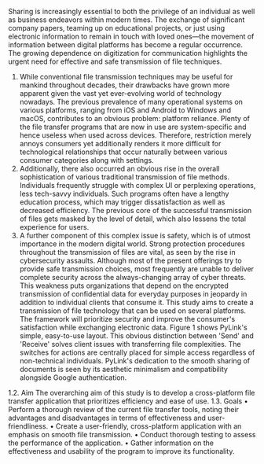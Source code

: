 Sharing is increasingly essential to both the privilege of an individual as well as business endeavors within modern times. The exchange of significant company papers, teaming up on educational projects, or just using electronic information to remain in touch with loved ones—the movement of information between digital platforms has become a regular occurrence. The growing dependence on digitization for communication highlights the urgent need for effective and safe transmission of file techniques.
1.	While conventional file transmission techniques may be useful for mankind throughout decades, their drawbacks have grown more apparent given the vast yet ever-evolving world of technology nowadays. The previous prevalence of many operational systems on various platforms, ranging from iOS and Android to Windows and macOS, contributes to an obvious problem: platform reliance. Plenty of the file transfer programs that are now in use are system-specific and hence useless when used across devices. Therefore, restriction merely annoys consumers yet additionally renders it more difficult for technological relationships that occur naturally between various consumer categories along with settings.
2.	 Additionally, there also occurred an obvious rise in the overall sophistication of various traditional transmission of file methods. Individuals frequently struggle with complex UI or perplexing operations, less tech-savvy individuals. Such programs often have a lengthy education process, which may trigger dissatisfaction as well as decreased efficiency. The previous core of the successful transmission of files gets masked by the level of detail, which also lessens the total experience for users.
3.	A further component of this complex issue is safety, which is of utmost importance in the modern digital world. Strong protection procedures throughout the transmission of files are vital, as seen by the rise in cybersecurity assaults. Although most of the present offerings try to provide safe transmission choices, most frequently are unable to deliver complete security across the always-changing array of cyber threats. This weakness puts organizations that depend on the encrypted transmission of confidential data for everyday purposes in jeopardy in addition to individual clients that consume it.
This study aims to create a transmission of file technology that can be used on several platforms. The framework will prioritize security and improve the consumer's satisfaction while exchanging electronic data. Figure 1 shows PyLink's simple, easy-to-use layout. This obvious distinction between 'Send' and 'Receive' solves client issues with transferring file complexities. The switches for actions are centrally placed for simple access regardless of non-technical individuals. PyLink's dedication to the smooth sharing of documents is seen by its aesthetic minimalism and compatibility alongside Google authentication.
 
1.2. Aim
The overarching aim of this study is to develop a cross-platform file transfer application that prioritizes efficiency and ease of use.
1.3. Goals
•	Perform a thorough review of the current file transfer tools, noting their advantages and disadvantages in terms of effectiveness and user-friendliness.
•	Create a user-friendly, cross-platform application with an emphasis on smooth file transmission.
•	Conduct thorough testing to assess the performance of the application.
•	Gather information on the effectiveness and usability of the program to improve its functionality.
